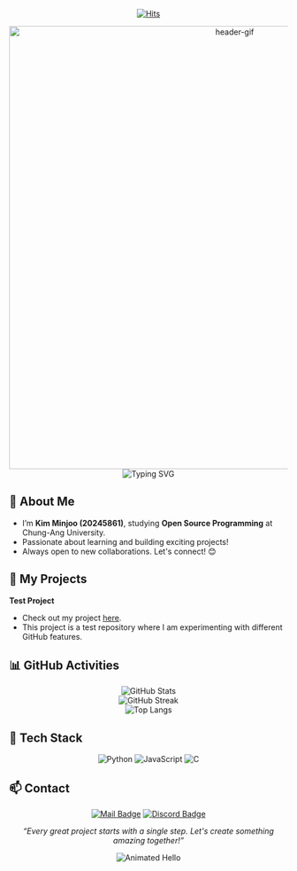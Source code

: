 <div align="center">
	
[![Hits](https://hits.seeyoufarm.com/api/count/incr/badge.svg?url=https%3A%2F%2Fgithub.com%2Fmeaxzu)](https://hits.seeyoufarm.com)  

<img src="https://user-images.githubusercontent.com/123456789/56789012-abcdef.gif" alt="header-gif" width="800" />

</div>

<div align="center">
	
<img src="https://readme-typing-svg.herokuapp.com?font=Fira+Code&weight=600&size=24&duration=3000&pause=500&color=555555&center=true&vCenter=true&width=500&lines=Hi+there!;Explore+my+projects+and+ideas!" alt="Typing SVG" />

</div>

## **👋 About Me**
- I’m **Kim Minjoo (20245861)**, studying **Open Source Programming** at Chung-Ang University.  
- Passionate about learning and building exciting projects!  
- Always open to new collaborations. Let's connect! 😊

## **🔧 My Projects**
**Test Project**
- Check out my project [here](https://github.com/meaxzu/test.git).
- This project is a test repository where I am experimenting with different GitHub features.


## **📊 GitHub Activities**

<div align="center">

![GitHub Stats](https://github-readme-stats.vercel.app/api?username=meaxzu&show_icons=true&theme=swift)  
![GitHub Streak](https://github-readme-streak-stats.herokuapp.com/?user=meaxzu&theme=swift)  
![Top Langs](https://github-readme-stats.vercel.app/api/top-langs/?username=meaxzu&layout=compact&theme=swift)

</div>

## **🔧 Tech Stack**

<div align="center">  
	
![Python](https://img.shields.io/badge/-Python-3776AB?style=flat-square&logo=python&logoColor=white)
![JavaScript](https://img.shields.io/badge/-JavaScript-F7DF1E?style=flat-square&logo=javascript&logoColor=black)
![C](https://img.shields.io/badge/-C-A8B9CC?style=flat-square&logo=c&logoColor=white) 

</div>

## **📫 Contact**
<div align="center">

[![Mail Badge](https://img.shields.io/badge/-mail-blue?style=flat-square&logo=gmail&logoColor=white&link=mailto:minju050224@cau.ac.kr)](mailto:minju050224@cau.ac.kr)
[![Discord Badge](https://img.shields.io/badge/-Discord-5865F2?style=flat-square&logo=discord&logoColor=white&link=https://discord.gg/YourDiscordLink)](https://discord.gg/d2s3FUgz)  

</div>
	
<div align="center">

*“Every great project starts with a single step. Let's create something amazing together!”*  

![Animated Hello](https://media.giphy.com/media/xUPGcguWZHRC2HyBRS/giphy.gif)

</div>
